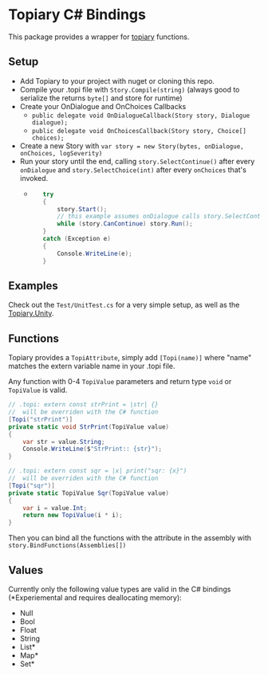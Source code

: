 # Topiary C# Bindings

This package provides a wrapper for [topiary](https://github.com/peartreegames/topiary) functions.

## Setup

 - Add Topiary to your project with nuget or cloning this repo.
 - Compile your .topi file with `Story.Compile(string)` (always good to serialize the returns `byte[]` and store for runtime)
 - Create your OnDialogue and OnChoices Callbacks
   - `public delegate void OnDialogueCallback(Story story, Dialogue dialogue);`
   - `public delegate void OnChoicesCallback(Story story, Choice[] choices);`
 - Create a new Story with `var story = new Story(bytes, onDialogue, onChoices, logSeverity)`
 - Run your story until the end, calling `story.SelectContinue()` after every `onDialogue` and `story.SelectChoice(int)` after every `onChoices` that's invoked.
   - ```csharp
        try
        {
            story.Start();
            // this example assumes onDialogue calls story.SelectContinue() itself
            while (story.CanContinue) story.Run();
        }
        catch (Exception e)
        {
            Console.WriteLine(e);
        }
     ```
     

## Examples

Check out the `Test/UnitTest.cs` for a very simple setup, as well as the [Topiary.Unity](https://github.com/peartreegames.topiary-unity).

## Functions

Topiary provides a `TopiAttribute`, simply add `[Topi(name)]` where "name" matches the extern variable name in your .topi file. 

Any function with 0-4 `TopiValue` parameters and return type `void` or `TopiValue` is valid.

```csharp
// .topi: extern const strPrint = |str| {}
//  will be overriden with the C# function
[Topi("strPrint")]
private static void StrPrint(TopiValue value)
{
    var str = value.String;
    Console.WriteLine($"StrPrint:: {str}");
}

// .topi: extern const sqr = |x| print("sqr: {x}")
//  will be overriden with the C# function
[Topi("sqr")]
private static TopiValue Sqr(TopiValue value)
{
    var i = value.Int;
    return new TopiValue(i * i);
}
```

Then you can bind all the functions with the attribute in the assembly with `story.BindFunctions(Assemblies[])`

## Values

Currently only the following value types are valid in the C# bindings (*Experiemental and requires deallocating memory):
 - Null
 - Bool
 - Float
 - String
 - List*
 - Map*
 - Set*
